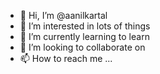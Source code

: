 - 👋 Hi, I’m @aanilkartal
- 👀 I’m interested in lots of things
- 🌱 I’m currently learning to learn
- 💞️ I’m looking to collaborate on 
- 📫 How to reach me ...

<!---
aanilkartal/aanilkartal is a ✨ special ✨ repository because its `README.md` (this file) appears on your GitHub profile.
You can click the Preview link to take a look at your changes.
--->
